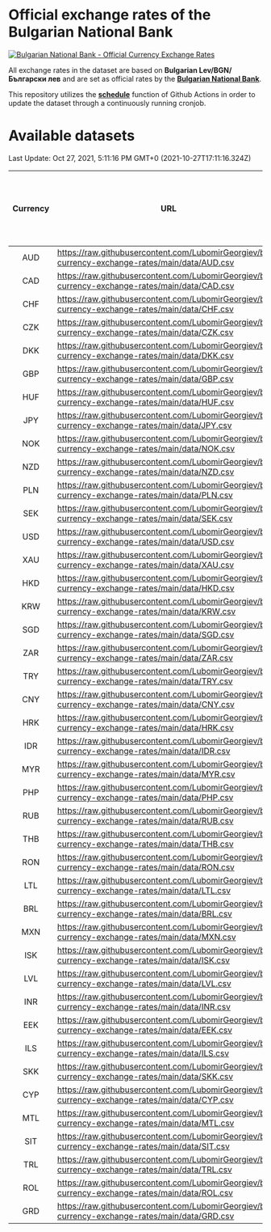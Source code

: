 # Official exchange rates of the Bulgarian National Bank

[![Bulgarian National Bank - Official Currency Exchange Rates](https://github.com/LubomirGeorgiev/bnb-currency-exchange-rates/actions/workflows/update-rates.yml/badge.svg?branch=main)](https://github.com/LubomirGeorgiev/bnb-currency-exchange-rates/actions/workflows/update-rates.yml)

All exchange rates in the dataset are based on **Bulgarian Lev/BGN/Български лев** and are set as official rates by the [**Bulgarian National Bank**](https://www.bnb.bg/Statistics/StExternalSector/StExchangeRates/StERForeignCurrencies/index.htm?toLang=_EN).

This repository utilizes the [**schedule**](https://docs.github.com/en/actions/reference/events-that-trigger-workflows) function of Github Actions in order to update the dataset through a continuously running cronjob.

# Available datasets

<!-- START LINKS (DO NOT EVER FU*ING DELETE THIS COMMENT FOR THE LOVE OF YOUR LIFE!!! IF YOU ARE CURIOS HOW IT WORKS, YOU CAN HAVE A LOOK AT ./src/updateReadme.ts) -->

Last Update: Oct 27, 2021, 5:11:16 PM GMT+0 (2021-10-27T17:11:16.324Z)

| Currency | URL                                                                                             | Number of records | Number of missing days that were filled in |
| :------: | ----------------------------------------------------------------------------------------------- | :---------------: | :----------------------------------------: |
|   AUD    | https://raw.githubusercontent.com/LubomirGeorgiev/bnb-currency-exchange-rates/main/data/AUD.csv |       8053        |                    2479                    |
|   CAD    | https://raw.githubusercontent.com/LubomirGeorgiev/bnb-currency-exchange-rates/main/data/CAD.csv |       8053        |                    2479                    |
|   CHF    | https://raw.githubusercontent.com/LubomirGeorgiev/bnb-currency-exchange-rates/main/data/CHF.csv |       8053        |                    2479                    |
|   CZK    | https://raw.githubusercontent.com/LubomirGeorgiev/bnb-currency-exchange-rates/main/data/CZK.csv |       8053        |                    2479                    |
|   DKK    | https://raw.githubusercontent.com/LubomirGeorgiev/bnb-currency-exchange-rates/main/data/DKK.csv |       8053        |                    2479                    |
|   GBP    | https://raw.githubusercontent.com/LubomirGeorgiev/bnb-currency-exchange-rates/main/data/GBP.csv |       8053        |                    2479                    |
|   HUF    | https://raw.githubusercontent.com/LubomirGeorgiev/bnb-currency-exchange-rates/main/data/HUF.csv |       8053        |                    2479                    |
|   JPY    | https://raw.githubusercontent.com/LubomirGeorgiev/bnb-currency-exchange-rates/main/data/JPY.csv |       8053        |                    2479                    |
|   NOK    | https://raw.githubusercontent.com/LubomirGeorgiev/bnb-currency-exchange-rates/main/data/NOK.csv |       8053        |                    2479                    |
|   NZD    | https://raw.githubusercontent.com/LubomirGeorgiev/bnb-currency-exchange-rates/main/data/NZD.csv |       8053        |                    2479                    |
|   PLN    | https://raw.githubusercontent.com/LubomirGeorgiev/bnb-currency-exchange-rates/main/data/PLN.csv |       8053        |                    2479                    |
|   SEK    | https://raw.githubusercontent.com/LubomirGeorgiev/bnb-currency-exchange-rates/main/data/SEK.csv |       8053        |                    2479                    |
|   USD    | https://raw.githubusercontent.com/LubomirGeorgiev/bnb-currency-exchange-rates/main/data/USD.csv |       8053        |                    2479                    |
|   XAU    | https://raw.githubusercontent.com/LubomirGeorgiev/bnb-currency-exchange-rates/main/data/XAU.csv |       8053        |                    2481                    |
|   HKD    | https://raw.githubusercontent.com/LubomirGeorgiev/bnb-currency-exchange-rates/main/data/HKD.csv |       7753        |                    2390                    |
|   KRW    | https://raw.githubusercontent.com/LubomirGeorgiev/bnb-currency-exchange-rates/main/data/KRW.csv |       7753        |                    2390                    |
|   SGD    | https://raw.githubusercontent.com/LubomirGeorgiev/bnb-currency-exchange-rates/main/data/SGD.csv |       7753        |                    2390                    |
|   ZAR    | https://raw.githubusercontent.com/LubomirGeorgiev/bnb-currency-exchange-rates/main/data/ZAR.csv |       7753        |                    2390                    |
|   TRY    | https://raw.githubusercontent.com/LubomirGeorgiev/bnb-currency-exchange-rates/main/data/TRY.csv |       6235        |                    1920                    |
|   CNY    | https://raw.githubusercontent.com/LubomirGeorgiev/bnb-currency-exchange-rates/main/data/CNY.csv |       6115        |                    1884                    |
|   HRK    | https://raw.githubusercontent.com/LubomirGeorgiev/bnb-currency-exchange-rates/main/data/HRK.csv |       6115        |                    1884                    |
|   IDR    | https://raw.githubusercontent.com/LubomirGeorgiev/bnb-currency-exchange-rates/main/data/IDR.csv |       6115        |                    1884                    |
|   MYR    | https://raw.githubusercontent.com/LubomirGeorgiev/bnb-currency-exchange-rates/main/data/MYR.csv |       6115        |                    1884                    |
|   PHP    | https://raw.githubusercontent.com/LubomirGeorgiev/bnb-currency-exchange-rates/main/data/PHP.csv |       6115        |                    1884                    |
|   RUB    | https://raw.githubusercontent.com/LubomirGeorgiev/bnb-currency-exchange-rates/main/data/RUB.csv |       6115        |                    1884                    |
|   THB    | https://raw.githubusercontent.com/LubomirGeorgiev/bnb-currency-exchange-rates/main/data/THB.csv |       6115        |                    1884                    |
|   RON    | https://raw.githubusercontent.com/LubomirGeorgiev/bnb-currency-exchange-rates/main/data/RON.csv |       6060        |                    1870                    |
|   LTL    | https://raw.githubusercontent.com/LubomirGeorgiev/bnb-currency-exchange-rates/main/data/LTL.csv |       5270        |                    1612                    |
|   BRL    | https://raw.githubusercontent.com/LubomirGeorgiev/bnb-currency-exchange-rates/main/data/BRL.csv |       5149        |                    1591                    |
|   MXN    | https://raw.githubusercontent.com/LubomirGeorgiev/bnb-currency-exchange-rates/main/data/MXN.csv |       5149        |                    1591                    |
|   ISK    | https://raw.githubusercontent.com/LubomirGeorgiev/bnb-currency-exchange-rates/main/data/ISK.csv |       4936        |                    1523                    |
|   LVL    | https://raw.githubusercontent.com/LubomirGeorgiev/bnb-currency-exchange-rates/main/data/LVL.csv |       4905        |                    1498                    |
|   INR    | https://raw.githubusercontent.com/LubomirGeorgiev/bnb-currency-exchange-rates/main/data/INR.csv |       4780        |                    1475                    |
|   EEK    | https://raw.githubusercontent.com/LubomirGeorgiev/bnb-currency-exchange-rates/main/data/EEK.csv |       4117        |                    1256                    |
|   ILS    | https://raw.githubusercontent.com/LubomirGeorgiev/bnb-currency-exchange-rates/main/data/ILS.csv |       3933        |                    1220                    |
|   SKK    | https://raw.githubusercontent.com/LubomirGeorgiev/bnb-currency-exchange-rates/main/data/SKK.csv |       2968        |                    910                     |
|   CYP    | https://raw.githubusercontent.com/LubomirGeorgiev/bnb-currency-exchange-rates/main/data/CYP.csv |       2900        |                    884                     |
|   MTL    | https://raw.githubusercontent.com/LubomirGeorgiev/bnb-currency-exchange-rates/main/data/MTL.csv |       2600        |                    795                     |
|   SIT    | https://raw.githubusercontent.com/LubomirGeorgiev/bnb-currency-exchange-rates/main/data/SIT.csv |       2538        |                    774                     |
|   TRL    | https://raw.githubusercontent.com/LubomirGeorgiev/bnb-currency-exchange-rates/main/data/TRL.csv |       1816        |                    557                     |
|   ROL    | https://raw.githubusercontent.com/LubomirGeorgiev/bnb-currency-exchange-rates/main/data/ROL.csv |       1693        |                    520                     |
|   GRD    | https://raw.githubusercontent.com/LubomirGeorgiev/bnb-currency-exchange-rates/main/data/GRD.csv |        359        |                    107                     |

<!-- END LINKS (DO NOT EVER FU*ING DELETE THIS COMMENT FOR THE LOVE OF YOUR LIFE!!! IF YOU ARE CURIOS HOW IT WORKS, YOU CAN HAVE A LOOK AT ./src/updateReadme.ts) -->

